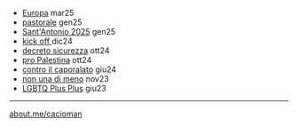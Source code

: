 

- [Europa](https://cacioman.github.io/perpiazze05.html) mar25
- [pastorale](https://cacioman.github.io/pastorale.html) gen25
- [Sant'Antonio 2025](https://cacioman.github.io/santantonio25.html) gen25
- [kick off ](https://cacioman.github.io/kickofftione6x6.html) dic24 
- [decreto sicurezza](https://cacioman.github.io/perpiazze04.html) ott24  
- [pro Palestina](https://cacioman.github.io/perpiazze03.html) ott24  
- [contro il caporalato](https://cacioman.github.io/perpiazze02.html) giu24  
- [non una di meno](https://cacioman.github.io/perpiazze01.html) nov23
- [LGBTQ Plus Plus](https://cacioman.github.io/LGTBplusplus.html) giu23   

---  
[about.me/cacioman](https://about.me/cacioman) 
